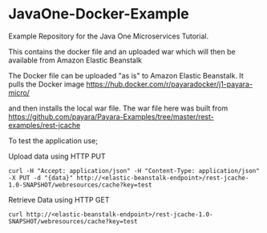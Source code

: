 # JavaOne-Docker-Example

Example Repository for the Java One Microservices Tutorial.

This contains the docker file and an uploaded war which will then be available from Amazon Elastic Beanstalk

The Docker file can be uploaded "as is" to Amazon Elastic Beanstalk. It pulls the Docker image https://hub.docker.com/r/payaradocker/j1-payara-micro/ 

and then installs the local war file. The war file here was built from https://github.com/payara/Payara-Examples/tree/master/rest-examples/rest-jcache

To test the application use;

Upload data using HTTP PUT
```shell
curl -H "Accept: application/json" -H "Content-Type: application/json" -X PUT -d "{data}" http://<elastic-beanstalk-endpoint>/rest-jcache-1.0-SNAPSHOT/webresources/cache?key=test
```
Retrieve Data using HTTP GET
```shell
curl http://<elastic-beanstalk-endpoint>/rest-jcache-1.0-SNAPSHOT/webresources/cache?key=test
```
